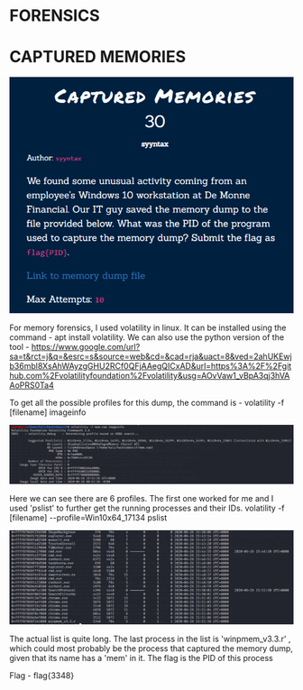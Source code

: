 # FORENSICS

# CAPTURED MEMORIES

![captured memories](https://github.com/gautiii/CTF-Writeups/blob/main/HacktoberCTF%202020/Forensics/images/captured%20memories.PNG)

For memory forensics, I used volatility in linux. It can be installed using the command - apt install volatility.
We can also use the python version of the tool - https://www.google.com/url?sa=t&rct=j&q=&esrc=s&source=web&cd=&cad=rja&uact=8&ved=2ahUKEwjb36mbl8XsAhWAyzgGHU2RCf0QFjAAegQICxAD&url=https%3A%2F%2Fgithub.com%2Fvolatilityfoundation%2Fvolatility&usg=AOvVaw1_vBpA3qj3hVAAoPRS0Ta4

To get all the possible profiles for this dump, the command is - volatility -f [filename] imageinfo

![imageinfo](https://github.com/gautiii/CTF-Writeups/blob/main/HacktoberCTF%202020/Forensics/images/imageinfo.PNG)

Here we can see there are 6 profiles. The first one worked for me and I used 'pslist' to further get the running processes and their IDs. 
volatility -f [filename] --profile=Win10x64_17134 pslist

![pslist](https://github.com/gautiii/CTF-Writeups/blob/main/HacktoberCTF%202020/Forensics/images/pslist.PNG)

The actual list is quite long. The last process in the list is 'winpmem_v3.3.r' , which could most probably be the process that captured the memory dump, given that its name has a 'mem' in it. The flag is the PID of this process

Flag - flag{3348}
